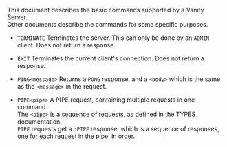 This document describes the basic commands supported by a Vanity Server.  
Other documents describe the commands for some specific purposes.

- `TERMINATE`
    Terminates the server.
    This can only be done by an `ADMIN` client.
    Does not return a response.

- `EXIT`
    Terminates the current client's connection.
    Does not return a response.

- `PING<message>`
    Returns a `PONG` response, and a `<body>` which is the same as the `<message>` in the request.

- `PIPE<pipe>`
    A PIPE request, containing multiple requests in one command.  
    The `<pipe>` is a sequence of requests, as defined in the [TYPES](../TYPES.md) documentation.  
    `PIPE` requests get a `:PIPE` response, which is a sequence of responses, one for each request in the pipe, in order.